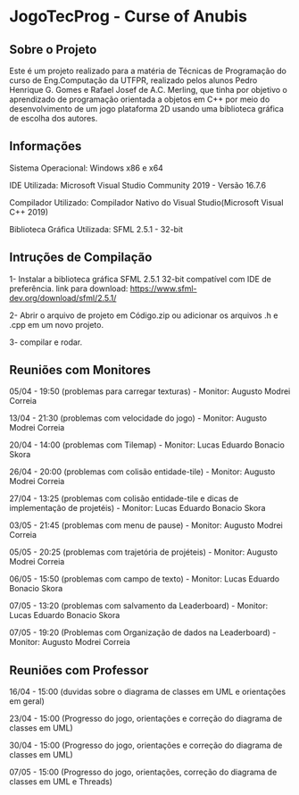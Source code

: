 # JogoTecProg - Curse of Anubis

## Sobre o Projeto
  Este é um projeto realizado para a matéria de Técnicas de Programação do curso de Eng.Computação da UTFPR, realizado pelos alunos
  Pedro Henrique G. Gomes e Rafael Josef de A.C. Merling, que tinha por objetivo o aprendizado de programação orientada a objetos em C++
  por meio do desenvolvimento de um jogo plataforma 2D usando uma biblioteca gráfica de escolha dos autores.

## Informações
  Sistema Operacional: Windows x86 e x64
  
  IDE Utilizada: Microsoft Visual Studio Community 2019 - Versão 16.7.6
  
  Compilador Utilizado: Compilador Nativo do Visual Studio(Microsoft Visual C++ 2019) 
  
  Biblioteca Gráfica Utilizada: SFML 2.5.1 - 32-bit

## Intruções de Compilação
  1- Instalar a biblioteca gráfica SFML 2.5.1 32-bit compatível com IDE de preferência.
  link para download: https://www.sfml-dev.org/download/sfml/2.5.1/

  2- Abrir o arquivo de projeto em Código.zip ou adicionar os arquivos .h e .cpp
  em um novo projeto.

  3- compilar e rodar.

## Reuniões com Monitores
  05/04 - 19:50 (problemas para carregar texturas) - Monitor: Augusto Modrei Correia

  13/04 - 21:30 (problemas com velocidade do jogo) - Monitor: Augusto Modrei Correia

  20/04 - 14:00 (problemas com Tilemap) - Monitor: Lucas Eduardo Bonacio Skora
 
  26/04 - 20:00 (problemas com colisão entidade-tile) - Monitor: Augusto Modrei Correia

  27/04 - 13:25 (problemas com colisão entidade-tile e dicas de implementação de projetéis) - Monitor: Lucas Eduardo Bonacio Skora

  03/05 - 21:45 (problemas com menu de pause) - Monitor: Augusto Modrei Correia
 
  05/05 - 20:25 (problemas com trajetória de projéteis) - Monitor: Augusto Modrei Correia

  06/05 - 15:50 (problemas com campo de texto) - Monitor: Lucas Eduardo Bonacio Skora

  07/05 - 13:20 (problemas com salvamento da Leaderboard) - Monitor: Lucas Eduardo Bonacio Skora

  07/05 - 19:20 (Problemas com Organização de dados na Leaderboard) -  Monitor: Augusto Modrei Correia

## Reuniões com Professor
  16/04 - 15:00 (duvidas sobre o diagrama de classes em UML e orientações em geral)

  23/04 - 15:00 (Progresso do jogo, orientações e correção do diagrama de classes em UML)

  30/04 - 15:00 (Progresso do jogo, orientações e correção do diagrama de classes em UML)
  
  07/05 - 15:00 (Progresso do jogo, orientações, correção do diagrama de classes em UML e Threads)
